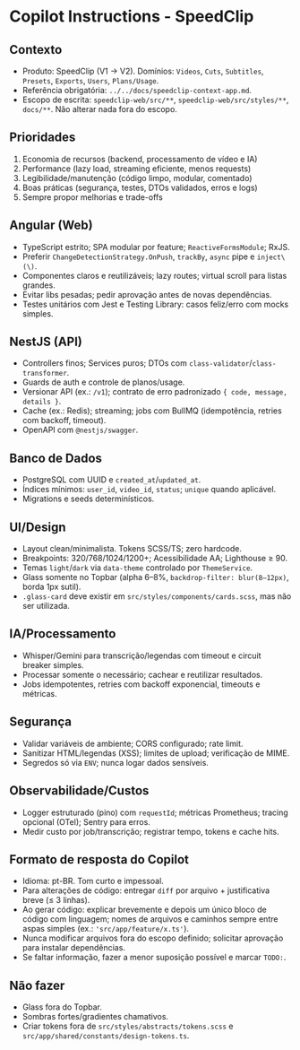 # Copilot Instructions \- SpeedClip

## Contexto
- Produto: SpeedClip \(V1 → V2\). Domínios: `Videos`, `Cuts`, `Subtitles`, `Presets`, `Exports`, `Users`, `Plans/Usage`.
- Referência obrigatória: `../../docs/speedclip-context-app.md`.
- Escopo de escrita: `speedclip-web/src/**`, `speedclip-web/src/styles/**`, `docs/**`. Não alterar 
  nada fora do escopo.

## Prioridades
1. Economia de recursos \(backend, processamento de vídeo e IA\)
2. Performance \(lazy load, streaming eficiente, menos requests\)
3. Legibilidade/manutenção \(código limpo, modular, comentado\)
4. Boas práticas \(segurança, testes, DTOs validados, erros e logs\)
5. Sempre propor melhorias e trade\-offs

## Angular \(Web\)
- TypeScript estrito; SPA modular por feature; `ReactiveFormsModule`; RxJS.
- Preferir `ChangeDetectionStrategy.OnPush`, `trackBy`, `async` pipe e `inject\(\)`.
- Componentes claros e reutilizáveis; lazy routes; virtual scroll para listas grandes.
- Evitar libs pesadas; pedir aprovação antes de novas dependências.
- Testes unitários com Jest e Testing Library: casos feliz/erro com mocks simples.

## NestJS \(API\)
- Controllers finos; Services puros; DTOs com `class-validator`/`class-transformer`.
- Guards de auth e controle de planos/usage.
- Versionar API \(ex.: `/v1`\); contrato de erro padronizado `{ code, message, details }`.
- Cache \(ex.: Redis\); streaming; jobs com BullMQ \(idempotência, retries com backoff, timeout\).
- OpenAPI com `@nestjs/swagger`.

## Banco de Dados
- PostgreSQL com UUID e `created_at`/`updated_at`.
- Índices mínimos: `user_id`, `video_id`, `status`; `unique` quando aplicável.
- Migrations e seeds determinísticos.

## UI/Design
- Layout clean/minimalista. Tokens SCSS/TS; zero hardcode.
- Breakpoints: 320/768/1024/1200\+; Acessibilidade AA; Lighthouse ≥ 90.
- Temas `light`/`dark` via `data-theme` controlado por `ThemeService`.
- Glass somente no Topbar \(alpha 6–8\%, `backdrop-filter: blur(8–12px)`, borda 1px sutil\).
- `.glass-card` deve existir em `src/styles/components/cards.scss`, mas não ser utilizada.

## IA/Processamento
- Whisper/Gemini para transcrição/legendas com timeout e circuit breaker simples.
- Processar somente o necessário; cachear e reutilizar resultados.
- Jobs idempotentes, retries com backoff exponencial, timeouts e métricas.

## Segurança
- Validar variáveis de ambiente; CORS configurado; rate limit.
- Sanitizar HTML/legendas \(XSS\); limites de upload; verificação de MIME.
- Segredos só via `ENV`; nunca logar dados sensíveis.

## Observabilidade/Custos
- Logger estruturado \(pino\) com `requestId`; métricas Prometheus; tracing opcional \(OTel\); Sentry para erros.
- Medir custo por job/transcrição; registrar tempo, tokens e cache hits.

## Formato de resposta do Copilot
- Idioma: pt\-BR. Tom curto e impessoal.
- Para alterações de código: entregar `diff` por arquivo \+ justificativa breve \(≤ 3 linhas\).
- Ao gerar código: explicar brevemente e depois um único bloco de código com linguagem; nomes de arquivos e caminhos sempre entre aspas simples \(ex.: `'src/app/feature/x.ts'`\).
- Nunca modificar arquivos fora do escopo definido; solicitar aprovação para instalar dependências.
- Se faltar informação, fazer a menor suposição possível e marcar `TODO:`.

## Não fazer
- Glass fora do Topbar.
- Sombras fortes/gradientes chamativos.
- Criar tokens fora de `src/styles/abstracts/tokens.scss` e `src/app/shared/constants/design-tokens.ts`.
